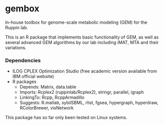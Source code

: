 # gembox

In-house toolbox for genome-scale metabolic modeling (GEM) for the Ruppin lab.

This is an R package that implements basic functionality of GEM, as well as several advanced GEM algorithms by our lab including iMAT, MTA and their variations.

### Dependencies

* ILOG CPLEX Optimization Studio (free academic version available from IBM official website)
* R packages
  - Depends: Matrix, data.table  
  - Imports: Rcplex2 (ruppinlab/Rcplex2), stringr, parallel, igraph  
  - LinkingTo: Rcpp, RcppArmadillo  
  - Suggests: R.matlab, sybilSBML, rlist, fgsea, hypergraph, hyperdraw, RColorBrewer, visNetwork

This package has so far only been tested on Linux systems.
